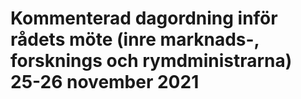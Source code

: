 # Kommenterad dagordning inför rådets möte (inre marknads-, forsknings och rymdministrarna) 25-26 november 2021


